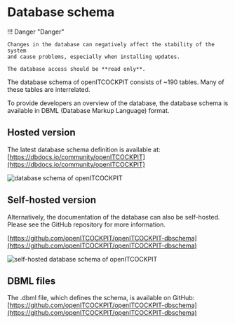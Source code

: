 # Database schema

!!! Danger "Danger"

    Changes in the database can negatively affect the stability of the system
    and cause problems, especially when installing updates. 

    The database access should be **read only**. 

The database schema of openITCOCKPIT consists of ~190 tables. Many of these tables are interrelated. 

To provide developers an overview of the database, the database schema is available in DBML (Database Markup Language) format. 

## Hosted version
The latest database schema definition is available at:
[https://dbdocs.io/community/openITCOCKPIT](https://dbdocs.io/community/openITCOCKPIT)

![database schema of openITCOCKPIT](/images/dbdocs2.png)


## Self-hosted version
Alternatively, the documentation of the database can also be self-hosted. Please see the GitHub repository
for more information.

[https://github.com/openITCOCKPIT/openITCOCKPIT-dbschema](https://github.com/openITCOCKPIT/openITCOCKPIT-dbschema)

![self-hosted database schema of openITCOCKPIT](/images/foliant2.png)

## DBML files

The .dbml file, which defines the schema, is available on GitHub: [https://github.com/openITCOCKPIT/openITCOCKPIT-dbschema](https://github.com/openITCOCKPIT/openITCOCKPIT-dbschema)


